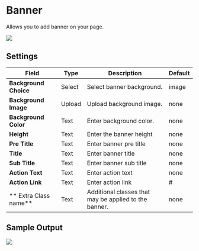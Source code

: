 # Banner

Allows you to add banner on your page.

![](http://transvelo.github.io/docs/enter/images/kc-banner-setting.png)

## Settings

| Field | Type | Description | Default
| -- | -- | -- | -- |
| **Background Choice** | Select |  Select banner background. | image
| **Background Image** | Upload |  Upload background image. |none
| **Background Color** | Text |  Enter background color. | none
| **Height** | Text | Enter the banner height | none
| **Pre Title** | Text | Enter banner pre title | none
| **Title** | Text | Enter banner title | none
| **Sub Title** | Text | Enter banner sub title | none
| **Action Text** | Text | Enter action text | none
| **Action Link** | Text | Enter action link | #
| ** Extra Class name** | Text | Additional classes that may be applied to the banner. | none


## Sample Output

![](http://transvelo.github.io/docs/enter/images/kc-banner-output.png)
